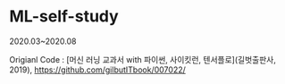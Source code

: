 # ML-self-study
2020.03~2020.08

Origianl Code : [머신 러닝 교과서 with 파이썬, 사이킷런, 텐서플로](길벗출판사, 2019), https://github.com/gilbutITbook/007022/
